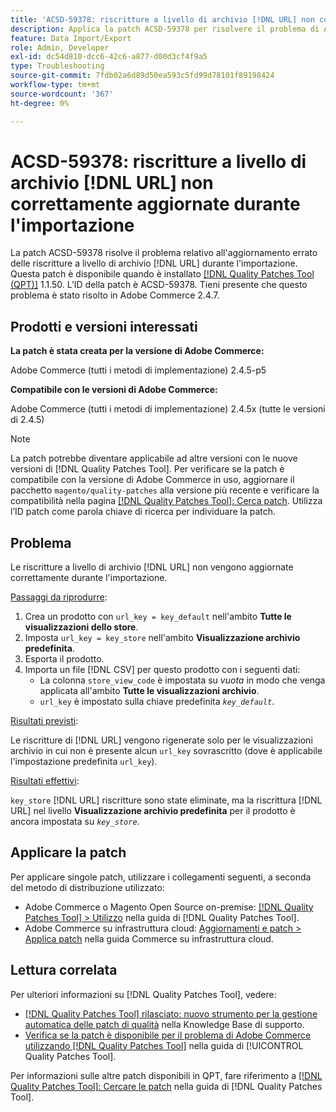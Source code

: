 ```yaml
---
title: 'ACSD-59378: riscritture a livello di archivio [!DNL URL] non corrette durante l''importazione'
description: Applica la patch ACSD-59378 per risolvere il problema di Adobe Commerce per cui le riscritture a livello di archivio [!DNL URL] non vengono aggiornate correttamente durante l'importazione.
feature: Data Import/Export
role: Admin, Developer
exl-id: dc54d810-dcc6-42c6-a877-d00d3cf4f9a5
type: Troubleshooting
source-git-commit: 7fdb02a6d89d50ea593c5fd99d78101f89198424
workflow-type: tm+mt
source-wordcount: '367'
ht-degree: 0%

---
```


# ACSD-59378: riscritture a livello di archivio [!DNL URL] non correttamente aggiornate durante l&#39;importazione

La patch ACSD-59378 risolve il problema relativo all&#39;aggiornamento errato delle riscritture a livello di archivio [!DNL URL] durante l&#39;importazione. Questa patch è disponibile quando è installato [[!DNL Quality Patches Tool (QPT)]](https://experienceleague.adobe.com/it/docs/commerce-operations/tools/quality-patches-tool/quality-patches-tool-to-self-serve-quality-patches) 1.1.50. L’ID della patch è ACSD-59378. Tieni presente che questo problema è stato risolto in Adobe Commerce 2.4.7.

## Prodotti e versioni interessati

**La patch è stata creata per la versione di Adobe Commerce:**

Adobe Commerce (tutti i metodi di implementazione) 2.4.5-p5

**Compatibile con le versioni di Adobe Commerce:**

Adobe Commerce (tutti i metodi di implementazione) 2.4.5x (tutte le versioni di 2.4.5)

>[!NOTE]
>
>La patch potrebbe diventare applicabile ad altre versioni con le nuove versioni di [!DNL Quality Patches Tool]. Per verificare se la patch è compatibile con la versione di Adobe Commerce in uso, aggiornare il pacchetto `magento/quality-patches` alla versione più recente e verificare la compatibilità nella pagina [[!DNL Quality Patches Tool]: Cerca patch](https://experienceleague.adobe.com/tools/commerce-quality-patches/index.html?lang=it). Utilizza l’ID patch come parola chiave di ricerca per individuare la patch.

## Problema

Le riscritture a livello di archivio [!DNL URL] non vengono aggiornate correttamente durante l&#39;importazione.

<u>Passaggi da riprodurre</u>:

1. Crea un prodotto con `url_key = key_default` nell&#39;ambito **Tutte le visualizzazioni dello store**.
1. Imposta `url_key = key_store` nell&#39;ambito **Visualizzazione archivio predefinita**.
1. Esporta il prodotto.
1. Importa un file [!DNL CSV] per questo prodotto con i seguenti dati:
   * La colonna `store_view_code` è impostata su *vuota* in modo che venga applicata all&#39;ambito **Tutte le visualizzazioni archivio**.
   * `url_key` è impostato sulla chiave predefinita *`key_default`*.

<u>Risultati previsti</u>:

Le riscritture di [!DNL URL] vengono rigenerate solo per le visualizzazioni archivio in cui non è presente alcun `url_key` sovrascritto (dove è applicabile l&#39;impostazione predefinita `url_key`).

<u>Risultati effettivi</u>:

`key_store` [!DNL URL] riscritture sono state eliminate, ma la riscrittura [!DNL URL] nel livello **Visualizzazione archivio predefinita** per il prodotto è ancora impostata su *`key_store`*.

## Applicare la patch

Per applicare singole patch, utilizzare i collegamenti seguenti, a seconda del metodo di distribuzione utilizzato:

* Adobe Commerce o Magento Open Source on-premise: [[!DNL Quality Patches Tool] > Utilizzo](/help/tools/quality-patches-tool/usage.md) nella guida di [!DNL Quality Patches Tool].
* Adobe Commerce su infrastruttura cloud: [Aggiornamenti e patch > Applica patch](https://experienceleague.adobe.com/docs/commerce-cloud-service/user-guide/develop/upgrade/apply-patches.html?lang=it) nella guida Commerce su infrastruttura cloud.

## Lettura correlata

Per ulteriori informazioni su [!DNL Quality Patches Tool], vedere:

* [[!DNL Quality Patches Tool] rilasciato: nuovo strumento per la gestione automatica delle patch di qualità](https://experienceleague.adobe.com/it/docs/commerce-operations/tools/quality-patches-tool/quality-patches-tool-to-self-serve-quality-patches) nella Knowledge Base di supporto.
* [Verifica se la patch è disponibile per il problema di Adobe Commerce utilizzando  [!DNL Quality Patches Tool]](/help/tools/quality-patches-tool/patches-available-in-qpt/check-patch-for-magento-issue-with-magento-quality-patches.md) nella guida di [!UICONTROL Quality Patches Tool].


Per informazioni sulle altre patch disponibili in QPT, fare riferimento a [[!DNL Quality Patches Tool]: Cercare le patch](https://experienceleague.adobe.com/tools/commerce-quality-patches/index.html?lang=it) nella guida di [!DNL Quality Patches Tool].
